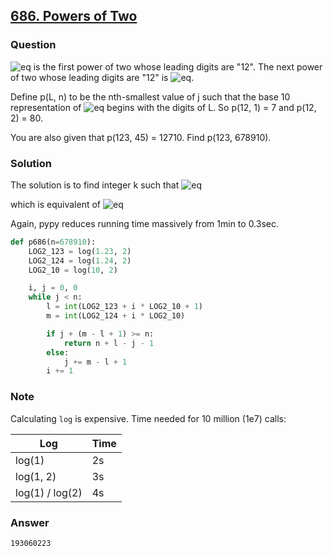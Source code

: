 ## **[686. Powers of Two](https://projecteuler.net/problem=686)**

### Question
![eq](https://latex.codecogs.com/gif.latex?2^7=128) is the first power of two whose leading digits are "12".
The next power of two whose leading digits are "12" is ![eq](https://latex.codecogs.com/gif.latex?2^{80}).

Define p(L, n) to be the nth-smallest value of j such that the base 10 representation of 
![eq](https://latex.codecogs.com/gif.latex?2^j) begins with the digits of L.
So p(12, 1) = 7 and p(12, 2) = 80.

You are also given that p(123, 45) = 12710. Find p(123, 678910).


### Solution
The solution is to find integer k such that
![eq](https://latex.codecogs.com/gif.latex?1.23\times10^i\leq2^k<1.24\times10^i)

which is equivalent of 
![eq](https://latex.codecogs.com/gif.latex?log_2(1.23)+i{\cdot}log_2(10){\leq}k<log_2(1.24)+i{\cdot}log_2(10))

Again, pypy reduces running time massively from 1min to 0.3sec.

```python
def p686(n=678910):
    LOG2_123 = log(1.23, 2)
    LOG2_124 = log(1.24, 2)
    LOG2_10 = log(10, 2)

    i, j = 0, 0
    while j < n:
        l = int(LOG2_123 + i * LOG2_10 + 1)
        m = int(LOG2_124 + i * LOG2_10)

        if j + (m - l + 1) >= n:
            return n + l - j - 1
        else:
            j += m - l + 1
        i += 1
```

### Note

Calculating `log` is expensive. Time needed for 10 million (1e7) calls:

| Log             | Time |
|-----------------|------|
| log(1)          | 2s   |
| log(1, 2)       | 3s   |
| log(1) / log(2) | 4s   |
  
### Answer 
`193060223`
